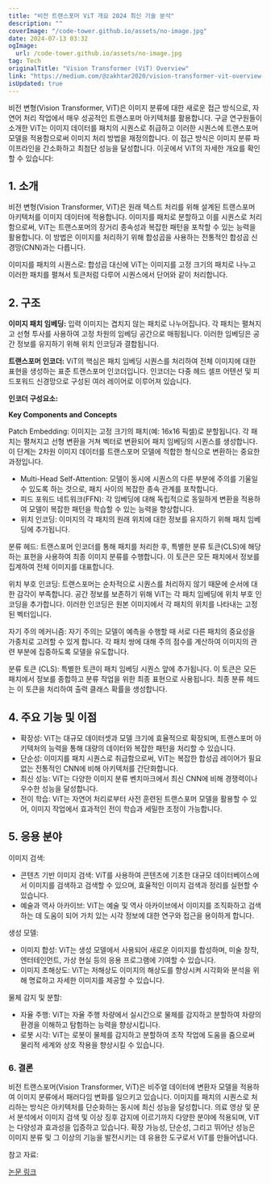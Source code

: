 ```yaml
---
title: "비전 트랜스포머 ViT 개요 2024 최신 기술 분석"
description: ""
coverImage: "/code-tower.github.io/assets/no-image.jpg"
date: 2024-07-13 03:32
ogImage:
  url: /code-tower.github.io/assets/no-image.jpg
tag: Tech
originalTitle: "Vision Transformer (ViT) Overview"
link: "https://medium.com/@zakhtar2020/vision-transformer-vit-overview-1baa0d173ab5"
isUpdated: true
---
```


비전 변형(Vision Transformer, ViT)은 이미지 분류에 대한 새로운 접근 방식으로, 자연어 처리 작업에서 매우 성공적인 트랜스포머 아키텍처를 활용합니다. 구글 연구원들이 소개한 ViT는 이미지 데이터를 패치의 시퀀스로 취급하고 이러한 시퀀스에 트랜스포머 모델을 적용함으로써 이미지 처리 방법을 재정의합니다. 이 접근 방식은 이미지 분류 파이프라인을 간소화하고 최첨단 성능을 달성합니다. 이곳에서 ViT의 자세한 개요를 확인할 수 있습니다:

## 1. 소개

비전 변형(Vision Transformer, ViT)은 원래 텍스트 처리를 위해 설계된 트랜스포머 아키텍처를 이미지 데이터에 적용합니다. 이미지를 패치로 분할하고 이를 시퀀스로 처리함으로써, ViT는 트랜스포머의 장거리 종속성과 복잡한 패턴을 포착할 수 있는 능력을 활용합니다. 이 방법은 이미지를 처리하기 위해 합성곱을 사용하는 전통적인 합성곱 신경망(CNN)과는 다릅니다.

이미지를 패치의 시퀀스로: 합성곱 대신에 ViT는 이미지를 고정 크기의 패치로 나누고 이러한 패치를 펼쳐서 토큰처럼 다루어 시퀀스에서 단어와 같이 처리합니다.

<!-- cozy-coder - 수평 -->

<ins class="adsbygoogle"
     style="display:block"
     data-ad-client="ca-pub-4877378276818686"
     data-ad-slot="1107185301"
     data-ad-format="auto"
     data-full-width-responsive="true"></ins>

<script>
     (adsbygoogle = window.adsbygoogle || []).push({});
</script>

## 2. 구조

**이미지 패치 임베딩:** 입력 이미지는 겹치지 않는 패치로 나누어집니다. 각 패치는 펼쳐지고 선형 투사를 사용하여 고정 차원의 임베딩 공간으로 매핑됩니다. 이러한 임베딩은 공간 정보를 유지하기 위해 위치 인코딩과 결합됩니다.

**트랜스포머 인코더:** ViT의 핵심은 패치 임베딩 시퀀스를 처리하여 전체 이미지에 대한 표현을 생성하는 표준 트랜스포머 인코더입니다. 인코더는 다중 헤드 셀프 어텐션 및 피드포워드 신경망으로 구성된 여러 레이어로 이루어져 있습니다.

**인코더 구성요소:**

<!-- cozy-coder - 수평 -->

<ins class="adsbygoogle"
     style="display:block"
     data-ad-client="ca-pub-4877378276818686"
     data-ad-slot="1107185301"
     data-ad-format="auto"
     data-full-width-responsive="true"></ins>

<script>
     (adsbygoogle = window.adsbygoogle || []).push({});
</script>

**Key Components and Concepts**

Patch Embedding: 이미지는 고정 크기의 패치(예: 16x16 픽셀)로 분할됩니다. 각 패치는 펼쳐지고 선형 변환을 거쳐 벡터로 변환되어 패치 임베딩의 시퀀스를 생성합니다. 이 단계는 2차원 이미지 데이터를 트랜스포머 모델에 적합한 형식으로 변환하는 중요한 과정입니다.

- Multi-Head Self-Attention: 모델이 동시에 시퀀스의 다른 부분에 주의를 기울일 수 있도록 하는 것으로, 패치 사이의 복잡한 종속 관계를 포착합니다.
- 피드 포워드 네트워크(FFN): 각 임베딩에 대해 독립적으로 동일하게 변환을 적용하여 모델이 복잡한 패턴을 학습할 수 있는 능력을 향상합니다.
- 위치 인코딩: 이미지의 각 패치의 원래 위치에 대한 정보를 유지하기 위해 패치 임베딩에 추가됩니다.

분류 헤드: 트랜스포머 인코더를 통해 패치를 처리한 후, 특별한 분류 토큰(CLS)에 해당하는 표현을 사용하여 최종 이미지 분류를 수행합니다. 이 토큰은 모든 패치에서 정보를 집계하여 전체 이미지를 대표합니다.

<!-- cozy-coder - 수평 -->

<ins class="adsbygoogle"
     style="display:block"
     data-ad-client="ca-pub-4877378276818686"
     data-ad-slot="1107185301"
     data-ad-format="auto"
     data-full-width-responsive="true"></ins>

<script>
     (adsbygoogle = window.adsbygoogle || []).push({});
</script>

위치 부호 인코딩: 트랜스포머는 순차적으로 시퀀스를 처리하지 않기 때문에 순서에 대한 감각이 부족합니다. 공간 정보를 보존하기 위해 ViT는 각 패치 임베딩에 위치 부호 인코딩을 추가합니다. 이러한 인코딩은 원본 이미지에서 각 패치의 위치를 나타내는 고정된 벡터입니다.

자기 주의 메커니즘: 자기 주의는 모델이 예측을 수행할 때 서로 다른 패치의 중요성을 가중치로 고려할 수 있게 합니다. 각 패치 쌍에 대해 주의 점수를 계산하여 이미지의 관련 부분에 집중하도록 모델을 유도합니다.

분류 토큰 (CLS): 특별한 토큰이 패치 임베딩 시퀀스 앞에 추가됩니다. 이 토큰은 모든 패치에서 정보를 종합하고 분류 작업을 위한 최종 표현으로 사용됩니다. 최종 분류 헤드는 이 토큰을 처리하여 출력 클래스 확률을 생성합니다.

## 4. 주요 기능 및 이점

<!-- cozy-coder - 수평 -->

<ins class="adsbygoogle"
     style="display:block"
     data-ad-client="ca-pub-4877378276818686"
     data-ad-slot="1107185301"
     data-ad-format="auto"
     data-full-width-responsive="true"></ins>

<script>
     (adsbygoogle = window.adsbygoogle || []).push({});
</script>

- 확장성: ViT는 대규모 데이터셋과 모델 크기에 효율적으로 확장되며, 트랜스포머 아키텍처의 능력을 통해 대량의 데이터와 복잡한 패턴을 처리할 수 있습니다.
- 단순성: 이미지를 패치 시퀀스로 취급함으로써, ViT는 복잡한 합성곱 레이어가 필요 없는 전통적인 CNN에 비해 아키텍처를 간단화합니다.
- 최신 성능: ViT는 다양한 이미지 분류 벤치마크에서 최신 CNN에 비해 경쟁력이나 우수한 성능을 달성합니다.
- 전이 학습: ViT는 자연어 처리로부터 사전 훈련된 트랜스포머 모델을 활용할 수 있어, 이미지 작업에서 효과적인 전이 학습과 세밀한 조정이 가능합니다.

## 5. 응용 분야

이미지 검색:

- 콘텐츠 기반 이미지 검색: ViT를 사용하여 콘텐츠에 기초한 대규모 데이터베이스에서 이미지를 검색하고 검색할 수 있으며, 효율적인 이미지 검색과 정리를 실현할 수 있습니다.
- 예술과 역사 아카이브: ViT는 예술 및 역사 아카이브에서 이미지를 조직화하고 검색하는 데 도움이 되어 가치 있는 시각 정보에 대한 연구와 접근을 용이하게 합니다.

<!-- cozy-coder - 수평 -->

<ins class="adsbygoogle"
     style="display:block"
     data-ad-client="ca-pub-4877378276818686"
     data-ad-slot="1107185301"
     data-ad-format="auto"
     data-full-width-responsive="true"></ins>

<script>
     (adsbygoogle = window.adsbygoogle || []).push({});
</script>

생성 모델:

- 이미지 합성: ViT는 생성 모델에서 사용되어 새로운 이미지를 합성하며, 미술 창작, 엔터테인먼트, 가상 현실 등의 응용 프로그램에 기여할 수 있습니다.
- 이미지 초해상도: ViT는 저해상도 이미지의 해상도를 향상시켜 시각화와 분석을 위해 명료하고 자세한 이미지를 제공할 수 있습니다.

물체 감지 및 분할:

- 자율 주행: ViT는 자율 주행 차량에서 실시간으로 물체를 감지하고 분할하여 차량의 환경을 이해하고 탐험하는 능력을 향상시킵니다.
- 로봇 시각: ViT는 로봇이 물체를 감지하고 분할하여 조작 작업에 도움을 줌으로써 물리적 세계와 상호 작용을 향상시킬 수 있습니다.

<!-- cozy-coder - 수평 -->

<ins class="adsbygoogle"
     style="display:block"
     data-ad-client="ca-pub-4877378276818686"
     data-ad-slot="1107185301"
     data-ad-format="auto"
     data-full-width-responsive="true"></ins>

<script>
     (adsbygoogle = window.adsbygoogle || []).push({});
</script>

### 6. 결론

비전 트랜스포머(Vision Transformer, ViT)은 비주얼 데이터에 변환자 모델을 적용하여 이미지 분류에서 패러다임 변화를 일으키고 있습니다. 이미지를 패치의 시퀀스로 처리하는 방식은 아키텍처를 단순화하는 동시에 최신 성능을 달성합니다. 의료 영상 및 문서 분석에서 이미지 검색 및 이상 징후 감지에 이르기까지 다양한 분야에 적용되며, ViT는 다양성과 효과성을 입증하고 있습니다. 확장 가능성, 단순성, 그리고 뛰어난 성능은 이미지 분류 및 그 이상의 기능을 발전시키는 데 유용한 도구로서 ViT를 만들어냅니다.

참고 자료:

[논문 링크](https://arxiv.org/abs/2010.11929)
